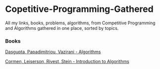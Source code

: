 # Copetitive-Programming-Gathered
All my links, books, problems, algorithms, from Competitive Programming and Algorithms gathered in one place, sorted by topics.
### Books
[Dasgupta, Papadimitriou, Vazirani - Algorithms](http://algorithmics.lsi.upc.edu/docs/Dasgupta-Papadimitriou-Vazirani.pdf)

[Cormen, Leiserson, Rivest, Stein - Introduction to Algorithms](http://index-of.co.uk/Algorithms/Introduction%20to%20Algorithms%203rd%20Edition%20Sep%202010.pdf)
